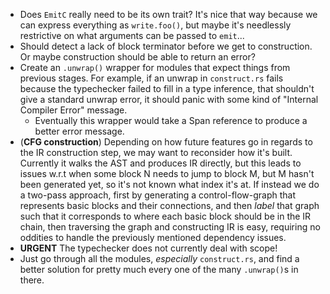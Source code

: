  - Does `EmitC` really need to be its own trait? It's nice that way because we can express everything as `write.foo()`, but maybe it's needlessly restrictive on what arguments can be passed to `emit`...
 - Should detect a lack of block terminator before we get to construction. Or maybe construction should be able to return an error?
 - Create an `.unwrap()` wrapper for modules that expect things from previous stages. For example, if an unwrap in `construct.rs` fails because the typechecker failed to fill in a type inference, that shouldn't give a standard unwrap error, it should panic with some kind of "Internal Compiler Error" message.
   - Eventually this wrapper would take a Span reference to produce a better error message.
 - (**CFG construction**) Depending on how future features go in regards to the IR construction step, we may want to reconsider how it's built. Currently it walks the AST and produces IR directly, but this leads to issues w.r.t when some block N needs to jump to block M, but M hasn't been generated yet, so it's not known what index it's at. If instead we do a two-pass approach, first by generating a control-flow-graph that represents basic blocks and their connections, and then *label* that graph such that it corresponds to where each basic block should be in the IR chain, then traversing the graph and constructing IR is easy, requiring no oddities to handle the previously mentioned dependency issues.
 - **URGENT** The typechecker does not currently deal with scope!
 - Just go through all the modules, *especially* `construct.rs`, and find a better solution for pretty much every one of the many `.unwrap()`s in there.